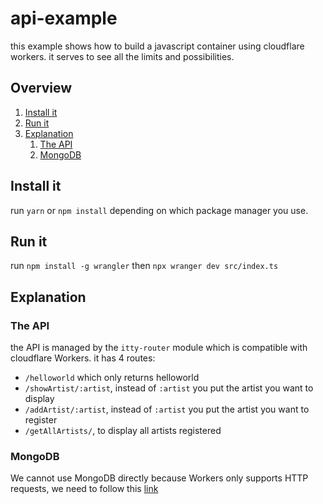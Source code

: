 # api-example

this example shows how to build a javascript container using cloudflare workers.
it serves to see all the limits and possibilities.

## Overview

1. [Install it](#install-it)
2. [Run it](#run-it)
3. [Explanation](#explanation)
   1. [The API](#the-api)
   2. [MongoDB](#mongodb)


## Install it

run `yarn` or `npm install` depending on which package manager you use.

## Run it

run `npm install -g wrangler` then `npx wranger dev src/index.ts`

## Explanation

### The API

the API is managed by the `itty-router` module which is compatible with cloudflare Workers.
it has 4 routes:
- `/helloworld` which only returns helloworld
- `/showArtist/:artist`, instead of `:artist` you put the artist you want to display
- `/addArtist/:artist`, instead of `:artist` you put the artist you want to register
- `/getAllArtists/`, to display all artists registered

### MongoDB

We cannot use MongoDB directly because Workers only supports HTTP requests, we need to follow this 
[link](https://www.mongodb.com/developer/products/atlas/cloudflare-worker-rest-api/)